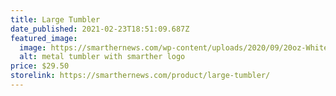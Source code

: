 ```yaml
---
title: Large Tumbler
date_published: 2021-02-23T18:51:09.687Z
featured_image:
  image: https://smarthernews.com/wp-content/uploads/2020/09/20oz-White-News-1.png
  alt: metal tumbler with smarther logo
price: $29.50
storelink: https://smarthernews.com/product/large-tumbler/
---
```

